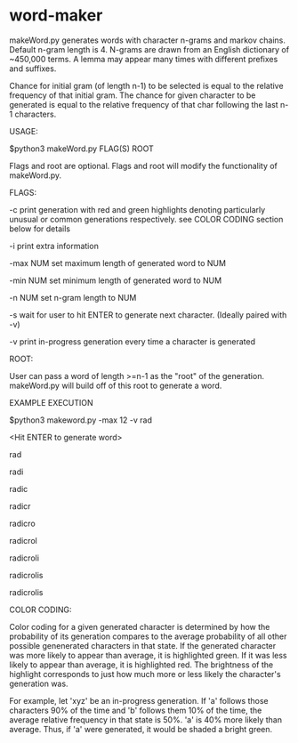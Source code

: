 # word-maker

makeWord.py generates words with character n-grams and markov chains. Default n-gram length is 4. N-grams are drawn from an English dictionary of ~450,000 terms. A lemma may appear many times with different prefixes and suffixes.

Chance for initial gram (of length n-1) to be selected is equal to the relative frequency of that initial gram. The chance for given character to be generated is equal to the relative frequency of that char following the last n-1 characters.

USAGE:

$python3 makeWord.py FLAG(S) ROOT

Flags and root are optional. Flags and root will modify the functionality of makeWord.py.


FLAGS:

-c		print generation with red and green highlights denoting particularly unusual or common generations respectively. see COLOR CODING section below for details
		
-i		print extra information

-max NUM	set maximum length of generated word to NUM

-min NUM	set minimum length of generated word to NUM

-n NUM		set n-gram length to NUM

-s		wait for user to hit ENTER to generate next character. (Ideally paired with -v)

-v		print in-progress generation every time a character is generated



ROOT:

User can pass a word of length >=n-1 as the "root" of the generation. makeWord.py will build off of this root to generate a word.


EXAMPLE EXECUTION

$python3 makeword.py -max 12 -v rad

\<Hit ENTER to generate word\>


 rad
 
 radi
 
 radic
 
 radicr
 
 radicro
 
 radicrol
 
 radicroli
 
 radicrolis
 
  radicrolis
  


COLOR CODING:

Color coding for a given generated character is determined by how the probability of its generation compares to the average probability of all other possible genenerated characters in that state. If the generated character was more likely to appear than average, it is highlighted green. If it was less likely to appear than average, it is highlighted red. The brightness of the highlight corresponds to just how much more or less likely the character's generation was.

For example, let 'xyz' be an in-progress generation. If 'a' follows those characters 90% of the time and 'b' follows them 10% of the time, the average relative frequency in that state is 50%. 'a' is 40% more likely than average. Thus, if 'a' were generated, it would be shaded a bright green.
